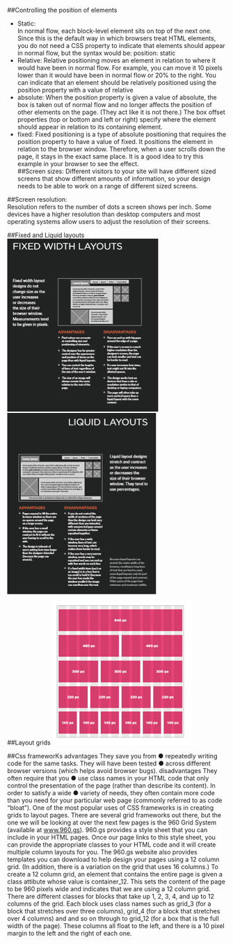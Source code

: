 ##Controlling the position of elements
* Static:  
In normal flow, each block-level element sits on top of the next one. Since this is the default way in which browsers treat HTML elements, you do not need a CSS property to indicate that elements should appear in normal flow, but the syntax would be:
position: static  
* Relative:
Relative positioning moves an element in relation to where it would have been in normal flow.
For example, you can move it 10 pixels lower than it would have been in normal flow or 20% to the right.
You can indicate that an element should be relatively positioned using the position property with a value of relative  
* absolute:
When the position property is given a value of absolute, the box is taken out of normal flow and no longer affects the position of other elements on the page. (They act like it is not there.) 
The box offset properties (top or bottom and left or right) specify where the element should appear in relation to its containing element.  
* fixed: Fixed positioning is a type of absolute positioning that requires the position property to have a value of fixed.
It positions the element in relation to the browser window. Therefore, when a user scrolls down the page, it stays in the exact same place. It is a good idea to try this example in your browser to see the effect.  
##Screen sizes:
Different visitors to your site will have different sized screens that show different amounts of information, so your design needs to be able to work on a range of different sized screens.

##Screen resolution:  
Resolution refers to the number of dots a screen shows per inch. Some devices have a higher resolution than desktop computers and most operating systems allow users to adjust the resolution of their screens. 

##Fixed and Liquid layouts
![read8-1](img/read8-1.png)
![read8-1](img/read8-2.png)  


##Layout grids
![read8-1](img/read8-3.png)
 

##Css frameworKs
advantages
They save you from  ● repeatedly writing code for the same tasks.
They will have been tested  ● across different browser versions (which helps avoid browser bugs).
disadvantages
They often require that you  ● use class names in your HTML code that only control the presentation of the page (rather than describe its content).
In order to satisfy a wide  ● variety of needs, they often contain more code than you need for your particular web page (commonly referred to as code “bloat”).
One of the most popular uses of CSS frameworks is in creating grids to layout pages. There are several grid frameworks out there, but the one we will be looking at over the next few pages is the 960 Grid System (available at www.960.gs).
960.gs provides a style sheet that you can include in your HTML pages. Once our page links to this style sheet, you can provide the appropriate classes to your HTML code and it will create multiple column layouts for you. The 960.gs website also provides templates you can 
download to help design your pages using a 12 column grid. (In addition, there is a variation on the grid that uses 16 columns.)
To create a 12 column grid, an element that contains the entire page is given a class attibute whose value is container_12. This sets the content of the page to be 960 pixels wide and indicates that we are using a 12 column grid.
There are different classes for blocks that take up 1, 2, 3, 4, and up to 12 columns of the grid. Each block uses class names 
such as grid_3 (for a block that stretches over three columns), grid_4 (for a block that stretches over 4 columns) and and so on through to grid_12 (for a box that is the full width of the page). These columns all float to the left, and there is a 10 pixel margin to the left and the right of each one.

